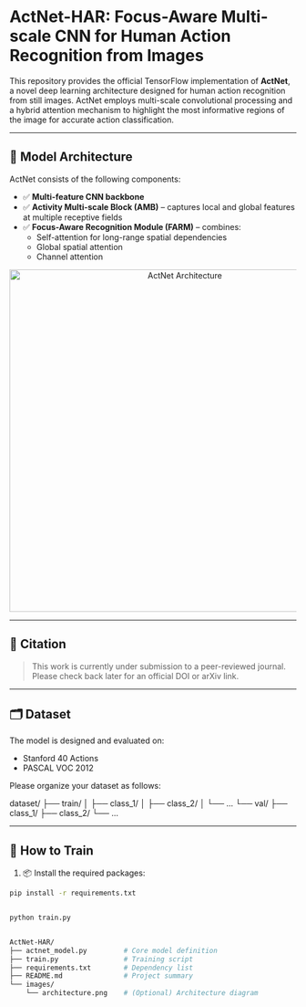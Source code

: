 # ActNet-HAR: Focus-Aware Multi-scale CNN for Human Action Recognition from Images

This repository provides the official TensorFlow implementation of **ActNet**, a novel deep learning architecture designed for human action recognition from still images. ActNet employs multi-scale convolutional processing and a hybrid attention mechanism to highlight the most informative regions of the image for accurate action classification.

---

## 🧠 Model Architecture

ActNet consists of the following components:
- ✅ **Multi-feature CNN backbone**
- ✅ **Activity Multi-scale Block (AMB)** – captures local and global features at multiple receptive fields
- ✅ **Focus-Aware Recognition Module (FARM)** – combines:
  - Self-attention for long-range spatial dependencies
  - Global spatial attention
  - Channel attention

<p align="center">
  <img src="images/architecture.png" alt="ActNet Architecture" width="600"/>
</p>

---

## 📄 Citation

> This work is currently under submission to a peer-reviewed journal.  
> Please check back later for an official DOI or arXiv link.

---

## 🗂️ Dataset

The model is designed and evaluated on:
- Stanford 40 Actions
- PASCAL VOC 2012

Please organize your dataset as follows:

dataset/
├── train/
│ ├── class_1/
│ ├── class_2/
│ └── ...
└── val/
├── class_1/
├── class_2/
└── ...


---

## 🚀 How to Train

1. 📦 Install the required packages:
```bash
pip install -r requirements.txt


python train.py


ActNet-HAR/
├── actnet_model.py         # Core model definition
├── train.py                # Training script
├── requirements.txt        # Dependency list
├── README.md               # Project summary
└── images/
    └── architecture.png    # (Optional) Architecture diagram




